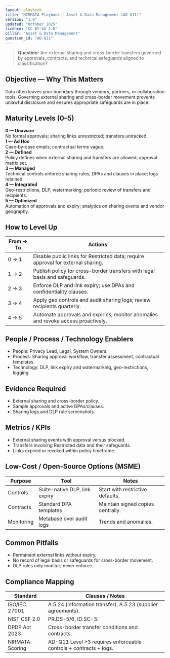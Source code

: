 ```yaml
---
layout: playbook
title: "NIRMATA Playbook — Asset & Data Management (AD-Q11)"
version: "1.0"
updated: "October 2025"
license: "CC BY-SA 4.0"
pillar: "Asset & Data Management"
question_id: "AD-Q11"
---
```


> **Question:** Are external sharing and cross-border transfers governed by approvals, contracts, and technical safeguards aligned to classification?

## Objective — Why This Matters
Data often leaves your boundary through vendors, partners, or collaboration tools. Governing external sharing and cross-border movement prevents unlawful disclosure and ensures appropriate safeguards are in place.

## Maturity Levels (0–5)
<div class="levels-grid">
  <div class="level level-0"><strong>0 — Unaware</strong><br>No formal approvals; sharing links unrestricted; transfers untracked.</div>
  <div class="level level-1"><strong>1 — Ad Hoc</strong><br>Case-by-case emails; contractual terms vague.</div>
  <div class="level level-2"><strong>2 — Defined</strong><br>Policy defines when external sharing and transfers are allowed; approval matrix set.</div>
  <div class="level level-3"><strong>3 — Managed</strong><br>Technical controls enforce sharing rules; DPAs and clauses in place; logs retained.</div>
  <div class="level level-4"><strong>4 — Integrated</strong><br>Geo-restrictions, DLP, watermarking; periodic review of transfers and recipients.</div>
  <div class="level level-5"><strong>5 — Optimized</strong><br>Automation of approvals and expiry; analytics on sharing events and vendor geography.</div>
</div>

## How to Level Up

| From → To | Actions |
|---|---|
|0 → 1 | Disable public links for Restricted data; require approval for external sharing. |
|1 → 2 | Publish policy for cross-border transfers with legal basis and safeguards. |
|2 → 3 | Enforce DLP and link expiry; use DPAs and confidentiality clauses. |
|3 → 4 | Apply geo controls and audit sharing logs; review recipients quarterly. |
|4 → 5 | Automate approvals and expiries; monitor anomalies and revoke access proactively. |

## People / Process / Technology Enablers
- People: Privacy Lead, Legal, System Owners.
- Process: Sharing approval workflow, transfer assessment, contractual templates.
- Technology: DLP, link expiry and watermarking, geo-restrictions, logging.

## Evidence Required
- External sharing and cross-border policy.
- Sample approvals and active DPAs/clauses.
- Sharing logs and DLP rule screenshots.

## Metrics / KPIs
- External sharing events with approval versus blocked.
- Transfers involving Restricted data and their safeguards.
- Links expired or revoked within policy timeframe.

## Low-Cost / Open-Source Options (MSME)

| Purpose | Tool | Notes |
|---|---|---|
|Controls | Suite-native DLP, link expiry | Start with restrictive defaults. |
|Contracts | Standard DPA templates | Maintain signed copies centrally. |
|Monitoring | Metabase over audit logs | Trends and anomalies.

## Common Pitfalls
- Permanent external links without expiry.
- No record of legal basis or safeguards for cross-border movement.
- DLP rules only monitor; never enforce.

## Compliance Mapping

| Standard | Clauses / Notes |
|---|---|
|ISO/IEC 27001 | A.5.24 (information transfer), A.5.23 (supplier agreements). |
|NIST CSF 2.0 | PR.DS-5/6, ID.SC-3. |
|DPDP Act 2023 | Cross-border transfer conditions and contracts. |
|NIRMATA Scoring | AD-Q11 Level ≥3 requires enforceable controls + contracts + logs.

